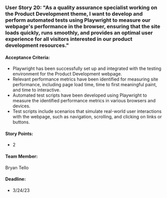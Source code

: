 ### User Story 20: "As a quality assurance specialist working on the Product Development theme, I want to develop and perform automated tests using Playwright to measure our webpage's performance in the browser, ensuring that the site loads quickly, runs smoothly, and provides an optimal user experience for all visitors interested in our product development resources."

#### Acceptance Criteria:

- Playwright has been successfully set up and integrated with the testing environment for the Product Development webpage.
- Relevant performance metrics have been identified for measuring site performance, including page load time, time to first meaningful paint, and time to interactive.
- Automated test scripts have been developed using Playwright to measure the identified performance metrics in various browsers and devices.
- Test scripts include scenarios that simulate real-world user interactions with the webpage, such as navigation, scrolling, and clicking on links or buttons.

#### Story Points: 

- 2

#### Team Member:

Bryan Tello

#### Deadline:

- 3/24/23
